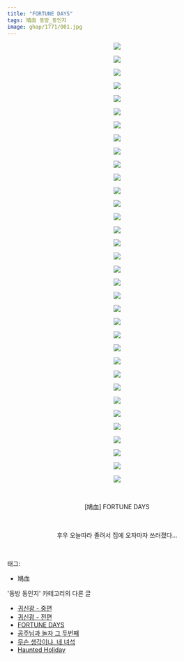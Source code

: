 ```yaml
---
title: "FORTUNE DAYS"
tags: 鳩血 동방_동인지
image: ghap/1771/001.jpg
---
```

<div class="article">
<p style="text-align: center; clear: none; float: none;"><img src="{{ site.nasurl }}/ghap/1771/001.jpg"/></p>
<p style="text-align: center; clear: none; float: none;"><img src="{{ site.nasurl }}/ghap/1771/002.jpg"/></p>
<p style="text-align: center; clear: none; float: none;"><img src="{{ site.nasurl }}/ghap/1771/003.jpg"/></p>
<p style="text-align: center; clear: none; float: none;"><img src="{{ site.nasurl }}/ghap/1771/004.jpg"/></p>
<p style="text-align: center; clear: none; float: none;"><img src="{{ site.nasurl }}/ghap/1771/005.jpg"/></p>
<p style="text-align: center; clear: none; float: none;"><img src="{{ site.nasurl }}/ghap/1771/006.jpg"/></p>
<p style="text-align: center; clear: none; float: none;"><img src="{{ site.nasurl }}/ghap/1771/007.jpg"/></p>
<p style="text-align: center; clear: none; float: none;"><img src="{{ site.nasurl }}/ghap/1771/008.jpg"/></p>
<p style="text-align: center; clear: none; float: none;"><img src="{{ site.nasurl }}/ghap/1771/009.jpg"/></p>
<p style="text-align: center; clear: none; float: none;"><img src="{{ site.nasurl }}/ghap/1771/010.jpg"/></p>
<p style="text-align: center; clear: none; float: none;"><img src="{{ site.nasurl }}/ghap/1771/011.jpg"/></p>
<p style="text-align: center; clear: none; float: none;"><img src="{{ site.nasurl }}/ghap/1771/012.jpg"/></p>
<p style="text-align: center; clear: none; float: none;"><img src="{{ site.nasurl }}/ghap/1771/013.jpg"/></p>
<p style="text-align: center; clear: none; float: none;"><img src="{{ site.nasurl }}/ghap/1771/014.jpg"/></p>
<p style="text-align: center; clear: none; float: none;"><img src="{{ site.nasurl }}/ghap/1771/015.jpg"/></p>
<p style="text-align: center; clear: none; float: none;"><img src="{{ site.nasurl }}/ghap/1771/016.jpg"/></p>
<p style="text-align: center; clear: none; float: none;"><img src="{{ site.nasurl }}/ghap/1771/017.jpg"/></p>
<p style="text-align: center; clear: none; float: none;"><img src="{{ site.nasurl }}/ghap/1771/018.jpg"/></p>
<p style="text-align: center; clear: none; float: none;"><img src="{{ site.nasurl }}/ghap/1771/019.jpg"/></p>
<p style="text-align: center; clear: none; float: none;"><img src="{{ site.nasurl }}/ghap/1771/020.jpg"/></p>
<p style="text-align: center; clear: none; float: none;"><img src="{{ site.nasurl }}/ghap/1771/021.jpg"/></p>
<p style="text-align: center; clear: none; float: none;"><img src="{{ site.nasurl }}/ghap/1771/022.jpg"/></p>
<p style="text-align: center; clear: none; float: none;"><img src="{{ site.nasurl }}/ghap/1771/023.jpg"/></p>
<p style="text-align: center; clear: none; float: none;"><img src="{{ site.nasurl }}/ghap/1771/024.jpg"/></p>
<p style="text-align: center; clear: none; float: none;"><img src="{{ site.nasurl }}/ghap/1771/025.jpg"/></p>
<p style="text-align: center; clear: none; float: none;"><img src="{{ site.nasurl }}/ghap/1771/026.jpg"/></p>
<p style="text-align: center; clear: none; float: none;"><img src="{{ site.nasurl }}/ghap/1771/027.jpg"/></p>
<p style="text-align: center; clear: none; float: none;"><img src="{{ site.nasurl }}/ghap/1771/028.jpg"/></p>
<p style="text-align: center; clear: none; float: none;"><img src="{{ site.nasurl }}/ghap/1771/029.jpg"/></p>
<p style="text-align: center; clear: none; float: none;"><img src="{{ site.nasurl }}/ghap/1771/030.jpg"/></p>
<p style="text-align: center; clear: none; float: none;"><img src="{{ site.nasurl }}/ghap/1771/031.jpg"/></p>
<p style="text-align: center; clear: none; float: none;"><img src="{{ site.nasurl }}/ghap/1771/032.jpg"/></p>
<p style="text-align: center; clear: none; float: none;"><img src="{{ site.nasurl }}/ghap/1771/033.jpg"/></p>
<p style="text-align: center; clear: none; float: none;"><img src="{{ site.nasurl }}/ghap/1771/034.jpg"/></p>
<p style="text-align: center; clear: none; float: none;"><br/></p>
<p style="text-align: center; clear: none; float: none;">[鳩血] FORTUNE DAYS</p>
<p style="text-align: center; clear: none; float: none;"><br/></p>
<p style="text-align: center; clear: none; float: none;">후우 오늘따라 졸려서 집에 오자마자 쓰러졌다...</p>
<p><br/></p>
</div><div class="tagTrail">
<p>태그: </p>
<ul>
<li>鳩血</li>
</ul>
</div><div class="another">
<p>'동방 동인지' 카테고리의 다른 글</p>
<ul>
<li><a href="/2016-08-22-ghap_1773">귀신광 - 중편</a></li>
<li><a href="/2016-08-22-ghap_1772">귀신광 - 전편</a></li>
<li><a href="/2016-08-22-ghap_1771">FORTUNE DAYS</a></li>
<li><a href="/2016-08-22-ghap_1770">공주님과 놀자 그 두번째</a></li>
<li><a href="/2016-08-22-ghap_1768">무슨 생각이냐, 네 녀석</a></li>
<li><a href="/2016-08-22-ghap_1767">Haunted Holiday</a></li>
</ul>
</div><div class="cb_module cb_fluid">
<div class="cb_wrt cb_profile">
</div><!-- commentList close -->
</div>